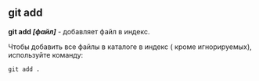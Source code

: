 ## git add

**git add *[файл]*** - добавляет файл в индекс.

Чтобы добавить все файлы в каталоге в индекс ( кроме игнорируемых), используйте команду:

```bash=
git add .
```